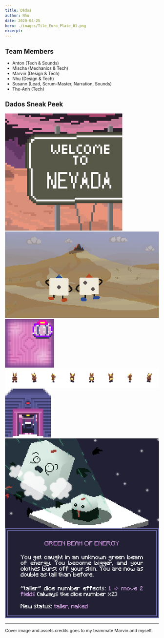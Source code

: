 ```yaml
---
title: Dados
author: Nhu
date: 2020-04-25
hero: ./images/Tile_Euro_Plate_01.png
excerpt:
---
```


## Team Members

- Anton (Tech & Sounds)
- Mischa (Mechanics & Tech)
- Marvin (Design & Tech)
- Nhu (Design & Tech)
- Susann (Lead, Scrum-Master, Narration, Sounds)
- The-Anh (Tech)

## Dados Sneak Peek

<div className="Image__Small">
  <img
    src="./images/Nevada_Theme_Teaser.png"
    title="Nevada Theme"
    alt="NevedaTeaser"
  />
</div>

<div className="Image__Small">
  <img
    src="./images/Desert-Temple-Preview-4x.png"
    title="Nevada Theme"
    alt="NevedaTeaser"
  />
</div>

<div className="Image__Small">
  <img
    src="./images/Retro_Deko-Tile1.png"
    title="Nevada Theme"
    alt="NevedaTeaser"
  />
</div>

<div className="Image__Small">
  <img
    src="./images/Retro_TrojanAnzug-5x-Sheet.png"
    title="Nevada Theme"
    alt="NevedaTeaser"
  />
</div>

<div className="Image__Small">
  <img
    src="./images/Retro-DoorExtraHeart-5x-Sheet.png"
    title="Nevada Theme"
    alt="NevedaTeaser"
  />
</div>

<div className="Image__Small">
  <img
    src="./images/Retro_Card_GreenBeamOfEnergy_.png"
    title="Nevada Theme"
    alt="NevedaTeaser"
  />
</div>

---

Cover image and assets credits goes to my teammate Marvin and myself.
